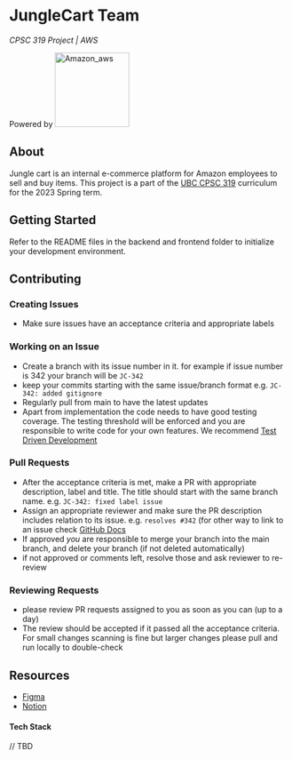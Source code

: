 # JungleCart Team
*CPSC 319 Project | AWS*

Powered by <img width="134" alt="Amazon_aws" src="https://user-images.githubusercontent.com/16677006/228972224-2fc02963-2d4b-4906-9857-298930fdbc3a.png">


## About

Jungle cart is an internal e-commerce platform for Amazon employees to sell and buy items. This project is a part of the [UBC CPSC 319](https://courses.students.ubc.ca/cs/courseschedule?tname=subj-course&course=319&sessyr=2022&sesscd=W&dept=CPSC&pname=subjarea) curriculum for the 2023 Spring term.

## Getting Started

Refer to the README files in the backend and frontend folder to initialize your development environment.

## Contributing

### Creating Issues

- Make sure issues have an acceptance criteria and appropriate labels

### Working on an Issue

- Create a branch with its issue number in it. for example if issue number is 342 your branch will be `JC-342`
- keep your commits starting with the same issue/branch format e.g. `JC-342: added gitignore` 
- Regularly pull from main to have the latest updates
- Apart from implementation the code needs to have good testing coverage. The testing threshold will be enforced and you are responsible to write code for your own features. We recommend [Test Driven Development](https://www.browserstack.com/guide/what-is-test-driven-development)

### Pull Requests

- After the acceptance criteria is met, make a PR with appropriate description, label and title. The title should start with the same branch name. e.g. `JC-342: fixed label issue`
- Assign an appropriate reviewer and make sure the PR description includes relation to its issue. e.g. `resolves #342` (for other way to link to an issue check [GitHub Docs](https://docs.github.com/en/issues/tracking-your-work-with-issues/linking-a-pull-request-to-an-issue)
- If approved *you* are responsible to merge your branch into the main branch, and delete your branch (if not deleted automatically)
- if not approved or comments left, resolve those and ask reviewer to re-review

### Reviewing Requests

- please review PR requests assigned to you as soon as you can (up to a day)
- The review should be accepted if it passed all the acceptance criteria. For small changes scanning is fine but larger changes please pull and run locally to double-check

## Resources

- [Figma](https://www.figma.com/file/Hfr2BEjFyEkjMMtJiunOdP/JungleCart?node-id=142%3A354&t=hGxwIo0nl1HnR9k2-1)
- [Notion](https://www.notion.so/JungleCart-25a435211cb5487bb60dc80dd6ab2943)

#### Tech Stack

// TBD
